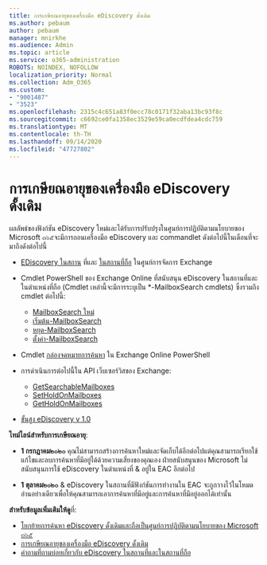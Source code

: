 ```yaml
---
title: การเกษียณอายุของเครื่องมือ eDiscovery ดั้งเดิม
ms.author: pebaum
author: pebaum
manager: mnirkhe
ms.audience: Admin
ms.topic: article
ms.service: o365-administration
ROBOTS: NOINDEX, NOFOLLOW
localization_priority: Normal
ms.collection: Adm_O365
ms.custom:
- "9001487"
- "3523"
ms.openlocfilehash: 2315c4c651a83f0ecc78c0171f32aba13bc93f8c
ms.sourcegitcommit: c6692ce0fa1358ec3529e59ca0ecdfdea4cdc759
ms.translationtype: MT
ms.contentlocale: th-TH
ms.lasthandoff: 09/14/2020
ms.locfileid: "47727802"
---
```

# <a name="retirement-of-legacy-ediscovery-tools"></a>การเกษียณอายุของเครื่องมือ eDiscovery ดั้งเดิม

ผลลัพธ์ของฟังก์ชัน eDiscovery ใหม่และได้รับการปรับปรุงในศูนย์การปฏิบัติตามนโยบายของ Microsoft ๓๖๕จะมีการถอนเครื่องมือ eDiscovery และ commandlet ดังต่อไปนี้ในเดือนที่จะมาถึงดังต่อไปนี้

- [EDiscovery ในสถาน](https://docs.microsoft.com/exchange/security-and-compliance/in-place-ediscovery/in-place-ediscovery) ที่และ [ในสถานที่ถือ](https://docs.microsoft.com/exchange/security-and-compliance/create-or-remove-in-place-holds) ในศูนย์การจัดการ Exchange

- Cmdlet PowerShell ของ Exchange Online ที่สนับสนุน eDiscovery ในสถานที่และในตำแหน่งที่ถือ (Cmdlet เหล่านี้จะมีการระบุเป็น *-MailboxSearch cmdlets) ซึ่งรวมถึง cmdlet ต่อไปนี้:

    - [MailboxSearch ใหม่](https://docs.microsoft.com/powershell/module/exchange/policy-and-compliance-content-search/new-mailboxsearch)
    - [เริ่มต้น-MailboxSearch](https://docs.microsoft.com/powershell/module/exchange/policy-and-compliance-content-search/start-mailboxsearch)
    - [หยุด-MailboxSearch](https://docs.microsoft.com/powershell/module/exchange/policy-and-compliance-content-search/stop-mailboxsearch)
    - [ตั้งค่า-MailboxSearch](https://docs.microsoft.com/powershell/module/exchange/policy-and-compliance-content-search/set-mailboxsearch)

- Cmdlet [กล่องจดหมายการค้นหา](https://docs.microsoft.com/powershell/module/exchange/mailboxes/search-mailbox?view=exchange-ps) ใน Exchange Online PowerShell
- การดำเนินการต่อไปนี้ใน API เว็บเซอร์วิสของ Exchange:
    - [GetSearchableMailboxes](https://docs.microsoft.com/exchange/client-developer/web-service-reference/getsearchablemailboxes-operation)
    - [SetHoldOnMailboxes](https://docs.microsoft.com/exchange/client-developer/web-service-reference/setholdonmailboxes-operation)
    - [GetHoldOnMailboxes](https://docs.microsoft.com/exchange/client-developer/web-service-reference/getholdonmailboxes-operation)

- [ขั้นสูง eDiscovery v 1.0](https://docs.microsoft.com/microsoft-365/compliance/office-365-advanced-ediscovery)

**ไทม์ไลน์สำหรับการเกษียณอายุ**:
- **1 กรกฎาคม๒๐๒๐** คุณไม่สามารถสร้างการค้นหาใหม่และจัดเก็บได้อีกต่อไปแต่คุณสามารถเรียกใช้แก้ไขและลบการค้นหาที่มีอยู่ได้ด้วยความเสี่ยงของคุณเอง ฝ่ายสนับสนุนของ Microsoft ไม่สนับสนุนการใช้ eDiscovery ในตำแหน่งที่ & อยู่ใน EAC อีกต่อไป
    
- **1 ตุลาคม๒๐๒๐** & eDiscovery ในสถานที่มีฟังก์ชันการทำงานใน EAC จะถูกวางไว้ในโหมดอ่านอย่างเดียวเพื่อให้คุณสามารถเอาการค้นหาที่มีอยู่และการค้นหาที่มีอยู่ออกได้เท่านั้น

**สำหรับข้อมูลเพิ่มเติมให้ดู**ที่:

 - [โยกย้ายการค้นหา eDiscovery ดั้งเดิมและถือเป็นศูนย์การปฏิบัติตามนโยบายของ Microsoft ๓๖๕](https://docs.microsoft.com/microsoft-365/compliance/migrate-legacy-ediscovery-searches-and-holds)
 - [การเกษียณอายุของเครื่องมือ eDiscovery ดั้งเดิม](https://docs.microsoft.com/microsoft-365/compliance/legacy-ediscovery-retirement)
 - [คำถามที่ถามบ่อยเกี่ยวกับ eDiscovery ในสถานที่และในสถานที่ถือ](https://docs.microsoft.com/microsoft-365/compliance/legacy-ediscovery-retirement#faqs-about-in-place-ediscovery-and-in-place-holds)



